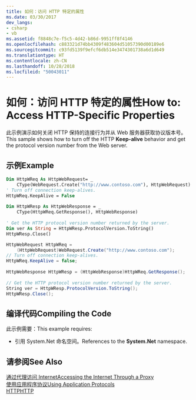 ```yaml
---
title: 如何：访问 HTTP 特定的属性
ms.date: 03/30/2017
dev_langs:
- csharp
- vb
ms.assetid: f8848c7e-f5c5-4d42-b86d-9951ff8f4146
ms.openlocfilehash: c883321d74bb4309f483604d51057390d00189e6
ms.sourcegitcommit: c93fd5139f9efcf6db514e3474301738a6d1d649
ms.translationtype: HT
ms.contentlocale: zh-CN
ms.lasthandoff: 10/28/2018
ms.locfileid: "50043011"
---
```

# <a name="how-to-access-http-specific-properties"></a><span data-ttu-id="7dfa6-102">如何：访问 HTTP 特定的属性</span><span class="sxs-lookup"><span data-stu-id="7dfa6-102">How to: Access HTTP-Specific Properties</span></span>
<span data-ttu-id="7dfa6-103">此示例演示如何关闭 HTTP 保持的连接行为并从 Web 服务器获取协议版本号。</span><span class="sxs-lookup"><span data-stu-id="7dfa6-103">This sample shows how to turn off the HTTP **Keep-alive** behavior and get the protocol version number from the Web server.</span></span>  
  
## <a name="example"></a><span data-ttu-id="7dfa6-104">示例</span><span class="sxs-lookup"><span data-stu-id="7dfa6-104">Example</span></span>  
  
```vb  
Dim HttpWReq As HttpWebRequest= _  
    CType(WebRequest.Create("http://www.contoso.com"), HttpWebRequest)  
' Turn off connection keep-alives.  
HttpWReq.KeepAlive = False  
  
Dim HttpWResp As HttpWebResponse = _  
    CType(HttpWReq.GetResponse(), HttpWebResponse)  
  
' Get the HTTP protocol version number returned by the server.  
Dim ver As String = HttpWResp.ProtocolVersion.ToString()  
HttpWResp.Close()  
```  
  
```csharp  
HttpWebRequest HttpWReq =   
    (HttpWebRequest)WebRequest.Create("http://www.contoso.com");  
// Turn off connection keep-alives.  
HttpWReq.KeepAlive = false;  
  
HttpWebResponse HttpWResp = (HttpWebResponse)HttpWReq.GetResponse();  
  
// Get the HTTP protocol version number returned by the server.  
String ver = HttpWResp.ProtocolVersion.ToString();  
HttpWResp.Close();  
```  
  
## <a name="compiling-the-code"></a><span data-ttu-id="7dfa6-105">编译代码</span><span class="sxs-lookup"><span data-stu-id="7dfa6-105">Compiling the Code</span></span>  
 <span data-ttu-id="7dfa6-106">此示例需要：</span><span class="sxs-lookup"><span data-stu-id="7dfa6-106">This example requires:</span></span>  
  
-   <span data-ttu-id="7dfa6-107">引用 System.Net 命名空间。</span><span class="sxs-lookup"><span data-stu-id="7dfa6-107">References to the **System.Net** namespace.</span></span>  
  
## <a name="see-also"></a><span data-ttu-id="7dfa6-108">请参阅</span><span class="sxs-lookup"><span data-stu-id="7dfa6-108">See Also</span></span>  
 [<span data-ttu-id="7dfa6-109">通过代理访问 Internet</span><span class="sxs-lookup"><span data-stu-id="7dfa6-109">Accessing the Internet Through a Proxy</span></span>](../../../docs/framework/network-programming/accessing-the-internet-through-a-proxy.md)  
 [<span data-ttu-id="7dfa6-110">使用应用程序协议</span><span class="sxs-lookup"><span data-stu-id="7dfa6-110">Using Application Protocols</span></span>](../../../docs/framework/network-programming/using-application-protocols.md)  
 [<span data-ttu-id="7dfa6-111">HTTP</span><span class="sxs-lookup"><span data-stu-id="7dfa6-111">HTTP</span></span>](../../../docs/framework/network-programming/http.md)
